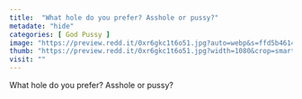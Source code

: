 ```yaml
---
title:  "What hole do you prefer? Asshole or pussy?"
metadate: "hide"
categories: [ God Pussy ]
image: "https://preview.redd.it/0xr6gkc1t6o51.jpg?auto=webp&s=ffd5b4614c33e43806bdf3b46ab2a5d402fbdf36"
thumb: "https://preview.redd.it/0xr6gkc1t6o51.jpg?width=1080&crop=smart&auto=webp&s=b50578fd78990f1f7b6978532d75bd3918885032"
visit: ""
---
```

What hole do you prefer? Asshole or pussy?
